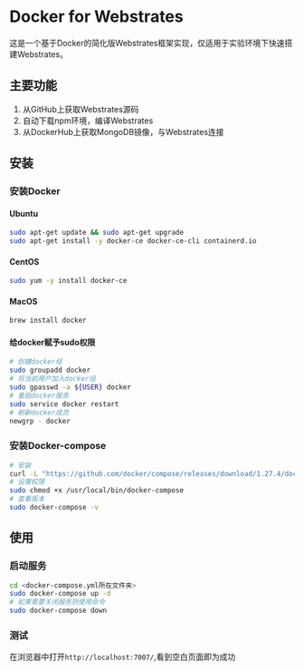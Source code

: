 # Docker for Webstrates

这是一个基于Docker的简化版Webstrates框架实现，仅适用于实验环境下快速搭建Webstrates。

## 主要功能
1. 从GitHub上获取Webstrates源码
2. 自动下载npm环境，编译Webstrates
3. 从DockerHub上获取MongoDB镜像，与Webstrates连接

## 安装

### 安装Docker

#### Ubuntu
```bash
sudo apt-get update && sudo apt-get upgrade
sudo apt-get install -y docker-ce docker-ce-cli containerd.io
```

#### CentOS
```bash
sudo yum -y install docker-ce
```

#### MacOS
```bash
brew install docker
```

#### 给docker赋予sudo权限
```bash
# 创建docker组
sudo groupadd docker
# 将当前用户加入docker组
sudo gpasswd -a ${USER} docker
# 重启docker服务
sudo service docker restart
# 刷新docker成员
newgrp - docker
```

### 安装Docker-compose
```bash
# 安装
curl -L "https://github.com/docker/compose/releases/download/1.27.4/docker-compose-$(uname -s)-$(uname -m)" -o /usr/local/bin/docker-compose
# 设置权限
sudo chmod +x /usr/local/bin/docker-compose
# 查看版本
sudo docker-compose -v
```

## 使用

### 启动服务
```bash
cd <docker-compose.yml所在文件夹>
sudo docker-compose up -d
# 如果需要关闭服务则使用命令
sudo docker-compose down
```

### 测试
在浏览器中打开```http://localhost:7007/```,看到空白页面即为成功
